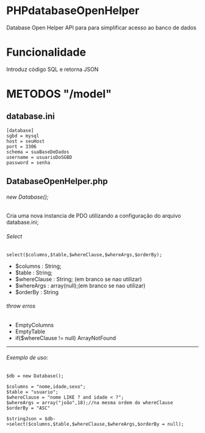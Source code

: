 # PHPdatabaseOpenHelper
Database Open Helper
API para para simplificar acesso ao banco de dados

# Funcionalidade

Introduz código SQL e retorna JSON

# METODOS "/model"

## database.ini

```
[database]
sgbd = mysql
host = seuHost
port = 3306
schema = suaBaseDeDados
username = usuarioDoSGBD
password = senha
```

## DatabaseOpenHelper.php

###### new Database();

Cria uma nova instancia de PDO utilizando a configuração do arquivo database.ini;

###### Select

```
select($columns,$table,$whereClause,$whereArgs,$orderBy);

```

- $columns : String;
- $table : String;
- $whereClause : String; (em branco se nao utilizar)
- $whereArgs : array(null);(em branco se nao utilizar)
- $orderBy : String

###### throw erros

- EmptyColumns
- EmptyTable
- if($whereClause != null) ArrayNotFound

-----------------------------------------------------------------------
###### Exemplo de uso:

```
$db = new Database();

$columns = "nome,idade,sexo";
$table = "usuario";
$whereClause = "nome LIKE ? and idade < ?";
$whereArgs = array("joão",18);//na mesma ordem do whereClause
$orderBy = "ASC"

$stringJson = $db->select($columns,$table,$whereClause,$whereArgs,$orderBy = null);
```

